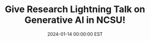 ---
title: "Give Research Lightning Talk on Generative AI in NCSU!"
date: 2024-01-14 00:00:00 EST
---